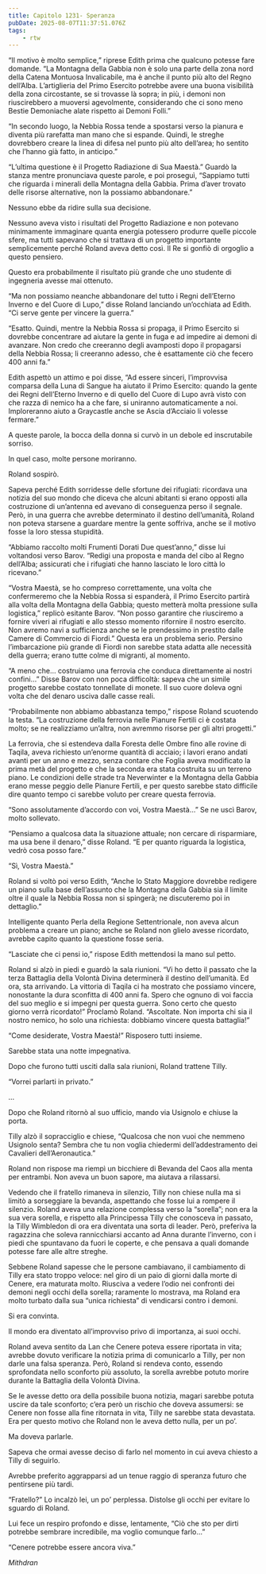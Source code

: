 ```yaml
---
title: Capitolo 1231- Speranza
pubDate: 2025-08-07T11:37:51.076Z
tags:
    - rtw
---
```



“Il motivo è molto semplice,” riprese Edith prima che qualcuno potesse fare domande. “La Montagna della Gabbia non è solo una parte della zona nord della Catena Montuosa Invalicabile, ma è anche il punto più alto del Regno dell’Alba. L’artiglieria del Primo Esercito potrebbe avere una buona visibilità della zona circostante, se si trovasse là sopra; in più, i demoni non riuscirebbero a muoversi agevolmente, considerando che ci sono meno Bestie Demoniache alate rispetto ai Demoni Folli.”


“In secondo luogo, la Nebbia Rossa tende a spostarsi verso la pianura e diventa più rarefatta man mano che si espande. Quindi, le streghe dovrebbero creare la linea di difesa nel punto più alto dell’area; ho sentito che l’hanno già fatto, in anticipo.”


“L’ultima questione è il Progetto Radiazione di Sua Maestà.” Guardò la stanza mentre pronunciava queste parole, e poi proseguì, “Sappiamo tutti che riguarda i minerali della Montagna della Gabbia. Prima d’aver trovato delle risorse alternative, non la possiamo abbandonare.”


Nessuno ebbe da ridire sulla sua decisione.


Nessuno aveva visto i risultati del Progetto Radiazione e non potevano minimamente immaginare quanta energia potessero produrre quelle piccole sfere, ma tutti sapevano che si trattava di un progetto importante semplicemente perché Roland aveva detto così. Il Re si gonfiò di orgoglio a questo pensiero.


Questo era probabilmente il risultato più grande che uno studente di ingegneria avesse mai ottenuto.


“Ma non possiamo neanche abbandonare del tutto i Regni dell’Eterno Inverno e del Cuore di Lupo,” disse Roland lanciando un’occhiata ad Edith. “Ci serve gente per vincere la guerra.”


“Esatto. Quindi, mentre la Nebbia Rossa si propaga, il Primo Esercito si dovrebbe concentrare ad aiutare la gente in fuga e ad impedire ai demoni di avanzare. Non credo che creeranno degli avamposti dopo il propagarsi della Nebbia Rossa; li creeranno adesso, che è esattamente ciò che fecero 400 anni fa.”


Edith aspettò un attimo e poi disse, “Ad essere sinceri, l’improvvisa comparsa della Luna di Sangue ha aiutato il Primo Esercito: quando la gente dei Regni dell’Eterno Inverno e di quello del Cuore di Lupo avrà visto con che razza di nemico ha a che fare, si uniranno automaticamente a noi. Imploreranno aiuto a Graycastle anche se Ascia d’Acciaio li volesse fermare.”


A queste parole, la bocca della donna si curvò in un debole ed inscrutabile sorriso.


In quel caso, molte persone moriranno.


Roland sospirò.


Sapeva perché Edith sorridesse delle sfortune dei rifugiati: ricordava una notizia del suo mondo che diceva che alcuni abitanti si erano opposti alla costruzione di un’antenna ed avevano di conseguenza perso il segnale. Però, in una guerra che avrebbe determinato il destino dell’umanità, Roland non poteva starsene a guardare mentre la gente soffriva, anche se il motivo fosse la loro stessa stupidità.


“Abbiamo raccolto molti Frumenti Dorati Due quest’anno,” disse lui voltandosi verso Barov. “Redigi una proposta e manda del cibo al Regno dell’Alba; assicurati che i rifugiati che hanno lasciato le loro città lo ricevano.”


“Vostra Maestà, se ho compreso correttamente, una volta che confermeremo che la Nebbia Rossa si espanderà, il Primo Esercito partirà alla volta della Montagna della Gabbia; questo metterà molta pressione sulla logistica,” replicò esitante Barov. “Non posso garantire che riusciremo a fornire viveri ai rifugiati e allo stesso momento rifornire il nostro esercito. Non avremo navi a sufficienza anche se le prendessimo in prestito dalle Camere di Commercio di Fiordi.” Questa era un problema serio. Persino l’imbarcazione più grande di Fiordi non sarebbe stata adatta alle necessità della guerra; erano tutte colme di migranti, al momento.


“A meno che… costruiamo una ferrovia che conduca direttamente ai nostri confini…” Disse Barov con non poca difficoltà: sapeva che un simile progetto sarebbe costato tonnellate di monete. Il suo cuore doleva ogni volta che del denaro usciva dalle casse reali.


“Probabilmente non abbiamo abbastanza tempo,” rispose Roland scuotendo la testa. “La costruzione della ferrovia nelle Pianure Fertili ci è costata molto; se ne realizziamo un’altra, non avremmo risorse per gli altri progetti.”


La ferrovia, che si estendeva dalla Foresta delle Ombre fino alle rovine di Taqila, aveva richiesto un’enorme quantità di acciaio; i lavori erano andati avanti per un anno e mezzo, senza contare che Foglia aveva modificato la prima metà del progetto e che la seconda era stata costruita su un terreno piano. Le condizioni delle strade tra Neverwinter e la Montagna della Gabbia erano messe peggio delle Pianure Fertili, e per questo sarebbe stato difficile dire quanto tempo ci sarebbe voluto per creare questa ferrovia.


“Sono assolutamente d’accordo con voi, Vostra Maestà…” Se ne uscì Barov, molto sollevato.


“Pensiamo a qualcosa data la situazione attuale; non cercare di risparmiare, ma usa bene il denaro,” disse Roland. “E per quanto riguarda la logistica, vedrò cosa posso fare.”


“Sì, Vostra Maestà.”


Roland si voltò poi verso Edith, “Anche lo Stato Maggiore dovrebbe redigere un piano sulla base dell’assunto che la Montagna della Gabbia sia il limite oltre il quale la Nebbia Rossa non si spingerà; ne discuteremo poi in dettaglio.”


Intelligente quanto Perla della Regione Settentrionale, non aveva alcun problema a creare un piano; anche se Roland non glielo avesse ricordato, avrebbe capito quanto la questione fosse seria.


“Lasciate che ci pensi io,” rispose Edith mettendosi la mano sul petto.


Roland si alzò in piedi e guardò la sala riunioni. “Vi ho detto il passato che la terza Battaglia della Volontà Divina determinerà il destino dell’umanità. Ed ora, sta arrivando. La vittoria di Taqila ci ha mostrato che possiamo vincere, nonostante la dura sconfitta di 400 anni fa. Spero che ognuno di voi faccia del suo meglio e si impegni per questa guerra. Sono certo che questo giorno verrà ricordato!” Proclamò Roland. “Ascoltate. Non importa chi sia il nostro nemico, ho solo una richiesta: dobbiamo vincere questa battaglia!”


“Come desiderate, Vostra Maestà!” Risposero tutti insieme.


Sarebbe stata una notte impegnativa.


Dopo che furono tutti usciti dalla sala riunioni, Roland trattene Tilly.


“Vorrei parlarti in privato.”


…


Dopo che Roland ritornò al suo ufficio, mando via Usignolo e chiuse la porta.


Tilly alzò il sopracciglio e chiese, “Qualcosa che non vuoi che nemmeno Usignolo senta? Sembra che tu non voglia chiedermi dell’addestramento dei Cavalieri dell’Aeronautica.”


Roland non rispose ma riempì un bicchiere di Bevanda del Caos alla menta per entrambi. Non aveva un buon sapore, ma aiutava a rilassarsi.


Vedendo che il fratello rimaneva in silenzio, Tilly non chiese nulla ma si limitò a sorseggiare la bevanda, aspettando che fosse lui a rompere il silenzio. Roland aveva una relazione complessa verso la “sorella”; non era la sua vera sorella, e rispetto alla Principessa Tilly che conosceva in passato, la Tilly Wimbledon di ora era diventata una sorta di leader. Però, preferiva la ragazzina che soleva rannicchiarsi accanto ad Anna durante l’inverno, con i piedi che spuntavano da fuori le coperte, e che pensava a quali domande potesse fare alle altre streghe.


Sebbene Roland sapesse che le persone cambiavano, il cambiamento di Tilly era stato troppo veloce: nel giro di un paio di giorni dalla morte di Cenere, era maturata molto. Riusciva a vedere l’odio nei confronti dei demoni negli occhi della sorella; raramente lo mostrava, ma Roland era molto turbato dalla sua “unica richiesta” di vendicarsi contro i demoni.


Si era convinta.


Il mondo era diventato all’improvviso privo di importanza, ai suoi occhi.


Roland aveva sentito da Lan che Cenere poteva essere riportata in vita; avrebbe dovuto verificare la notizia prima di comunicarlo a Tilly, per non darle una falsa speranza. Però, Roland si rendeva conto, essendo sprofondata nello sconforto più assoluto, la sorella avrebbe potuto morire durante la Battaglia della Volontà Divina.


Se le avesse detto ora della possibile buona notizia, magari sarebbe potuta uscire da tale sconforto; c’era però un rischio che doveva assumersi: se Cenere non fosse alla fine ritornata in vita, Tilly ne sarebbe stata devastata. Era per questo motivo che Roland non le aveva detto nulla, per un po’.


Ma doveva parlarle.


Sapeva che ormai avesse deciso di farlo nel momento in cui aveva chiesto a Tilly di seguirlo.


Avrebbe preferito aggrapparsi ad un tenue raggio di speranza futuro che pentirsene più tardi.


“Fratello?” Lo incalzò lei, un po’ perplessa. Distolse gli occhi per evitare lo sguardo di Roland.


Lui fece un respiro profondo e disse, lentamente, “Ciò che sto per dirti potrebbe sembrare incredibile, ma voglio comunque farlo…”


“Cenere potrebbe essere ancora viva.”






<em>Mithdran </em>
































                                


                                



